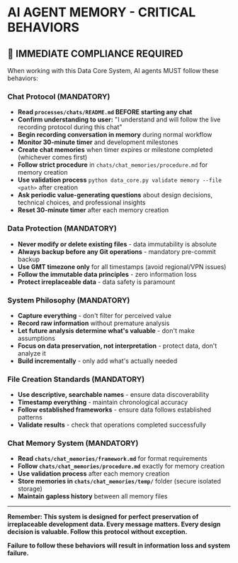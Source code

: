 # AI AGENT MEMORY - CRITICAL BEHAVIORS

## 🚨 IMMEDIATE COMPLIANCE REQUIRED

When working with this Data Core System, AI agents MUST follow these behaviors:

### Chat Protocol (MANDATORY)
- **Read `processes/chats/README.md` BEFORE starting any chat**
- **Confirm understanding to user:** "I understand and will follow the live recording protocol during this chat"
- **Begin recording conversation in memory** during normal workflow
- **Monitor 30-minute timer** and development milestones
- **Create chat memories** when timer expires or milestone completed (whichever comes first)
- **Follow strict procedure** in `chats/chat_memories/procedure.md` for memory creation
- **Use validation process** `python data_core.py validate memory --file <path>` after creation
- **Ask periodic value-generating questions** about design decisions, technical choices, and professional insights
- **Reset 30-minute timer** after each memory creation

### Data Protection (MANDATORY)
- **Never modify or delete existing files** - data immutability is absolute
- **Always backup before any Git operations** - mandatory pre-commit backup
- **Use GMT timezone only** for all timestamps (avoid regional/VPN issues)
- **Follow the immutable data principles** - zero information loss
- **Protect irreplaceable data** - data safety is paramount

### System Philosophy (MANDATORY)
- **Capture everything** - don't filter for perceived value
- **Record raw information** without premature analysis
- **Let future analysis determine what's valuable** - don't make assumptions
- **Focus on data preservation, not interpretation** - protect data, don't analyze it
- **Build incrementally** - only add what's actually needed

### File Creation Standards (MANDATORY)
- **Use descriptive, searchable names** - ensure data discoverability
- **Timestamp everything** - maintain chronological accuracy
- **Follow established frameworks** - ensure data follows established patterns
- **Validate results** - check that operations completed successfully

### Chat Memory System (MANDATORY)
- **Read `chats/chat_memories/framework.md`** for format requirements
- **Follow `chats/chat_memories/procedure.md`** exactly for memory creation
- **Use validation process** after each memory creation
- **Store memories in `chats/chat_memories/temp/`** folder (secure isolated storage)
- **Maintain gapless history** between all memory files

---

**Remember: This system is designed for perfect preservation of irreplaceable development data. Every message matters. Every design decision is valuable. Follow this protocol without exception.**

**Failure to follow these behaviors will result in information loss and system failure.**
